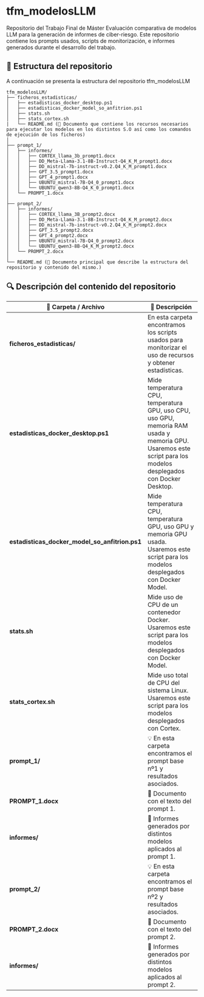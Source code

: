 # tfm_modelosLLM
Repositorio del Trabajo Final de Máster Evaluación comparativa de modelos LLM para la generación de informes de ciber-riesgo. 
Este repositorio contiene los prompts usados, scripts de monitorización, e informes generados durante el desarrollo del trabajo.

## 📂 Estructura del repositorio
A continuación se presenta la estructura del repositorio tfm_modelosLLM
```text
tfm_modelosLLM/
├── ficheros_estadisticas/
│   ├── estadisticas_docker_desktop.ps1
│   ├── estadisticas_docker_model_so_anfitrion.ps1
│   ├── stats.sh
│   ├── stats_cortex.sh
|   └── README.md (📘 Documento que contiene los recursos necesarios para ejecutar los modelos en los distintos S.O así como los comandos de ejecución de los ficheros)
│
├── prompt_1/
│   ├── informes/
│   │   ├── CORTEX_llama_3b_prompt1.docx
│   │   ├── DD_Meta-Llama-3.1-8B-Instruct-Q4_K_M_prompt1.docx
│   │   ├── DD_mistral-7b-instruct-v0.2.Q4_K_M_prompt1.docx
│   │   ├── GPT_3.5_prompt1.docx
│   │   ├── GPT_4_prompt1.docx
│   │   ├── UBUNTU_mistral-7B-Q4_0_prompt1.docx
│   │   └── UBUNTU_qwen3-8B-Q4_K_0_prompt1.docx
│   └── PROMPT_1.docx
│
├── prompt_2/
│   ├── informes/
│   │   ├── CORTEX_llama_3B_prompt2.docx
│   │   ├── DD_Meta-Llama-3.1-8B-Instruct-Q4_K_M_prompt2.docx
│   │   ├── DD_mistral-7b-instruct-v0.2.Q4_K_M_prompt2.docx
│   │   ├── GPT_3.5_prompt2.docx
│   │   ├── GPT_4_prompt2.docx
│   │   ├── UBUNTU_mistral-7B-Q4_0_prompt2.docx
│   │   └── UBUNTU_qwen3-8B-Q4_K_M_prompt2.docx
│   └── PROMPT_2.docx
│
└── README.md (📘 Documento principal que describe la estructura del repositorio y contenido del mismo.)
```

## 🔍 Descripción del contenido del repositorio


📂 Carpeta / Archivo | 📝 Descripción
---|---
**ficheros_estadisticas/**                          | En esta carpeta encontramos los scripts usados para monitorizar el uso de recursos y obtener estadísticas.
**estadisticas_docker_desktop.ps1**             | Mide temperatura CPU, temperatura GPU, uso CPU, uso GPU, memoria RAM usada y memoria GPU. Usaremos este script para los modelos desplegados con Docker Desktop.
**estadisticas_docker_model_so_anfitrion.ps1**  | Mide temperatura CPU, temperatura GPU, uso GPU y memoria GPU usada. Usaremos este script para los modelos desplegados con Docker Model.
**stats.sh**                                    | Mide uso de CPU de un contenedor Docker. Usaremos este script para los modelos desplegados con Docker Model.
**stats_cortex.sh**                             | Mide uso total de CPU del sistema Linux. Usaremos este script para los modelos desplegados con Cortex.
**prompt_1/**                                       | 💡 En esta carpeta encontramos el prompt base nº1 y resultados asociados.
**PROMPT_1.docx**                               | 📄 Documento con el texto del prompt 1.
**informes/**                                   | 📑 Informes generados por distintos modelos aplicados al prompt 1.
**prompt_2/**                                       | 💡 En esta carpeta encontramos el prompt base nº2 y resultados asociados.
**PROMPT_2.docx**                               | 📄 Documento con el texto del prompt 2.
**informes/**                                   | 📑 Informes generados por distintos modelos aplicados al prompt 2.



